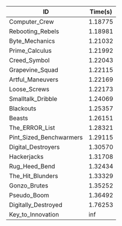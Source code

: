 |ID|Time(s)|
|-|-|
|Computer_Crew|1.18775|
|Rebooting_Rebels|1.18981|
|Byte_Mechanics|1.21032|
|Prime_Calculus|1.21992|
|Creed_Symbol|1.22043|
|Grapevine_Squad|1.22115|
|Artful_Maneuvers|1.22169|
|Loose_Screws|1.22173|
|Smalltalk_Dribble|1.24069|
|Blackouts|1.25357|
|Beasts|1.26151|
|The_ERROR_List|1.28321|
|Pint_Sized_Benchwarmers|1.29115|
|Digital_Destroyers|1.30570|
|Hackerjacks|1.31708|
|Rug_Heed_Bend|1.32434|
|The_Hit_Blunders|1.33329|
|Gonzo_Brutes|1.35252|
|Pseudo_Boom|1.36492|
|Digitally_Destroyed|1.76253|
|Key_to_Innovation|inf|
